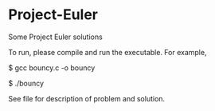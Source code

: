 # Project-Euler
Some Project Euler solutions


To run, please compile and run the executable. For example,

$ gcc bouncy.c -o bouncy 

$ ./bouncy  

See file for description of problem and solution.
